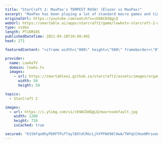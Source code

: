 ```yaml
---
title: "StarCraft 2: MaxPax's TEMPEST RUSH! (Elazer vs MaxPax)"
excerpt: "MaxPax has been playing a lot of standard macro games and timing attacks recently in StarCraft 2. In this match against Elazer however, he brings out a seemingly random but pretty clever Tempest rush.   Creighton's Twitch channel: https://www.twitch.tv/creightonolsen  Support my work on Patreon: http://www.patreon.com/lowkotv"
originalUrl: https://youtube.com/watch?v=cb9ACDdQgLQ
webUrl: https://smartable.ai/apps/starcraft2/game/lowkotv-starcraft-2-maxpaxs-tempest-rush-elazer-vs-maxpax/
type: video
length: PT16M10S
publishedDateTime: 2021-05-20T10:49:49Z
heat: 271

featuredContent: "<iframe width=\"800\" height=\"500\" frameborder=\"0\" src=\"https://www.youtube.com/embed/cb9ACDdQgLQ\" allow=\"accelerometer; autoplay; encrypted-media; gyroscope; picture-in-picture\" allowfullscreen></iframe>"

provider:
  name: LowkoTV
  domain: lowko.tv
  images:
    - url: https://smartableai.github.io/starcraft2/assets/images/organizations/lowko.tv-50x50.jpg
      width: 50
      height: 50

topics:
  - StarCraft 2

images:
  - url: https://i.ytimg.com/vi/cb9ACDdQgLQ/maxresdefault.jpg
    width: 1280
    height: 720
    isCached: true

secured: "K1SkFqo0hyPbRFTPufTaylBXtdCRGcLjhYPFNX98l0wA/TWYqCCHuo6Mrsoeg34ZQKEKnnBe9ZadjgbUeevTLIiYu3irB2JSzN4B4hUSkFuf07a7MW14ekbcwxJ9L3Z5ampA35yrnRDPV3eMeMSHNH/FEBulvBmr//+cUiQFUSRRkngzXgbWHP8dv5pr0oB7jfR34xc0FFRbjPN1IYmgYyNcLM+1dFyMEEGZ7OTm5iyH0lXPf7KW45wqtS1gQDkfTPMe2P9znewJIP1QmeDRdDJqDPqKyJ+eV4zFPBeVDDw1YOQ0JvcWwFmI0Y6kVnlvd5e4DXRbAcarnCauJd+15jG0+oiciChstSLYquw104QMFslTRVhUe1CA+fsEiuymW0orHzNc3nqWe5MMDnpCQNjS/CRD9sDRG5YnIZRJrqY=;jbTK241vTMwBvBTSBZDsjg=="
---
```


